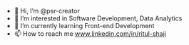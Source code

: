 - 👋 Hi, I’m @psr-creator
- 👀 I’m interested in Software Development, Data Analytics
- 🌱 I’m currently learning Front-end Development
- 📫 How to reach me www.linkedin.com/in/ritul-shaji

<!---
psr-creator/psr-creator is a ✨ special ✨ repository because its `README.md` (this file) appears on your GitHub profile.
You can click the Preview link to take a look at your changes.
--->
